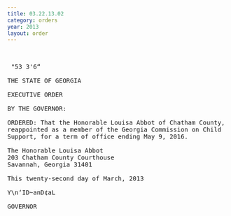 ```yaml
---
title: 03.22.13.02
category: orders
year: 2013
layout: order
---
```


<pre> 

 "53 3'6“ 

THE STATE OF GEORGIA

EXECUTIVE ORDER

BY THE GOVERNOR:

ORDERED: That the Honorable Louisa Abbot of Chatham County, Georgia, is
reappointed as a member of the Georgia Commission on Child
Support, for a term of office ending May 9, 2016.

The Honorable Louisa Abbot
203 Chatham County Courthouse
Savannah, Georgia 31401

This twenty-second day of March, 2013

Y\n‘ID~anD¢aL

GOVERNOR

</pre>
